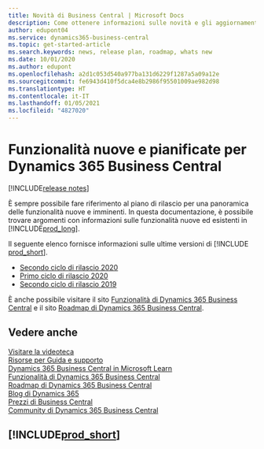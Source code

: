 ```yaml
---
title: Novità di Business Central | Microsoft Docs
description: Come ottenere informazioni sulle novità e gli aggiornamenti più recenti per Business Central.
author: edupont04
ms.service: dynamics365-business-central
ms.topic: get-started-article
ms.search.keywords: news, release plan, roadmap, whats new
ms.date: 10/01/2020
ms.author: edupont
ms.openlocfilehash: a2d1c053d540a977ba131d6229f1287a5a09a12e
ms.sourcegitcommit: fe6943d410f5dca4e8b2986f95501009ae982d98
ms.translationtype: HT
ms.contentlocale: it-IT
ms.lasthandoff: 01/05/2021
ms.locfileid: "4827020"
---
```

# <a name="new-and-planned-for-dynamics-365-business-central"></a>Funzionalità nuove e pianificate per Dynamics 365 Business Central

[!INCLUDE[release notes](includes/release-notes.md)]

È sempre possibile fare riferimento al piano di rilascio per una panoramica delle funzionalità nuove e imminenti. In questa documentazione, è possibile trovare argomenti con informazioni sulle funzionalità nuove ed esistenti in [!INCLUDE[prod_long](includes/prod_long.md)]. 

Il seguente elenco fornisce informazioni sulle ultime versioni di [!INCLUDE [prod_short](includes/prod_short.md)].  

* [Secondo ciclo di rilascio 2020](/dynamics365-release-plan/2020wave2/smb/dynamics365-business-central/planned-features)  
* [Primo ciclo di rilascio 2020](/dynamics365-release-plan/2020wave1/dynamics365-business-central/planned-features)  
* [Secondo ciclo di rilascio 2019](/dynamics365-release-plan/2019wave2/dynamics365-business-central/planned-features)  

È anche possibile visitare il sito [Funzionalità di Dynamics 365 Business Central](https://dynamics.microsoft.com/business-central/capabilities/) e il sito [Roadmap di Dynamics 365 Business Central](https://dynamics.microsoft.com/roadmap/business-central/).  

## <a name="see-also"></a>Vedere anche

[Visitare la videoteca](across-videos.md)  
[Risorse per Guida e supporto](product-help-and-support.md)  
[Dynamics 365 Business Central in Microsoft Learn](/learn/dynamics365/business-central?WT.mc_id=dyn365bc_landingpage-docs)  
[Funzionalità di Dynamics 365 Business Central](https://dynamics.microsoft.com/business-central/capabilities/)  
[Roadmap di Dynamics 365 Business Central](https://dynamics.microsoft.com/roadmap/business-central/)  
[Blog di Dynamics 365](https://cloudblogs.microsoft.com/dynamics365/it/product/business-central/)  
[Prezzi di Business Central](https://dynamics.microsoft.com/business-central/overview/#pricing)  
[Community di Dynamics 365 Business Central](https://community.dynamics.com/business/)

## [!INCLUDE[prod_short](includes/free_trial_md.md)]
